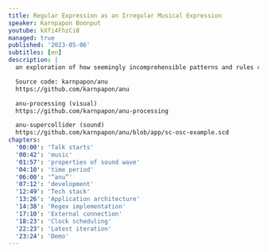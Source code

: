```yaml
---
title: Regular Expression as an Irregular Musical Expression
speaker: Karnpapon Boonput
youtube: kXfi4FhzCi8
managed: true
published: '2023-05-06'
subtitles: [en]
description: |
  an exploration of how seemingly incomprehensible patterns and rules can be translated into a form of artistic expression.

  Source code: karnpapon/anu
  https://github.com/karnpapon/anu

  anu-processing (visual)
  https://github.com/karnpapon/anu-processing

  anu-supercollider (sound)
  https://github.com/karnpapon/anu/blob/app/sc-osc-example.scd
chapters:
  '00:00': 'Talk starts'
  '00:42': 'music'
  '01:57': 'properties of sound wave'
  '04:10': 'time period'
  '06:00': '“anu”'
  '07:12': 'development'
  '12:49': 'Tech stack'
  '13:26': 'Application architecture'
  '14:38': 'Regex implementation'
  '17:10': 'External connection'
  '18:23': 'Clock scheduling'
  '22:23': 'Latest iteration'
  '23:24': 'Demo'
---
```

